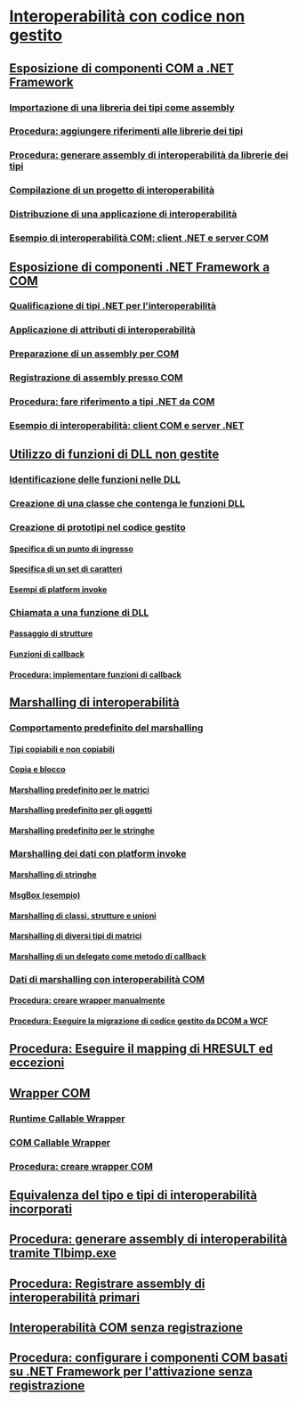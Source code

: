 # [Interoperabilità con codice non gestito](index.md)
## [Esposizione di componenti COM a .NET Framework](exposing-com-components.md)
### [Importazione di una libreria dei tipi come assembly](importing-a-type-library-as-an-assembly.md)
### [Procedura: aggiungere riferimenti alle librerie dei tipi](how-to-add-references-to-type-libraries.md)
### [Procedura: generare assembly di interoperabilità da librerie dei tipi](how-to-generate-interop-assemblies-from-type-libraries.md)
### [Compilazione di un progetto di interoperabilità](compiling-an-interop-project.md)
### [Distribuzione di una applicazione di interoperabilità](deploying-an-interop-application.md)
### [Esempio di interoperabilità COM: client .NET e server COM](com-interop-sample-net-client-and-com-server.md)
## [Esposizione di componenti .NET Framework a COM](exposing-dotnet-components-to-com.md)
### [Qualificazione di tipi .NET per l'interoperabilità](qualifying-net-types-for-interoperation.md)
### [Applicazione di attributi di interoperabilità](applying-interop-attributes.md)
### [Preparazione di un assembly per COM](packaging-an-assembly-for-com.md)
### [Registrazione di assembly presso COM](registering-assemblies-with-com.md)
### [Procedura: fare riferimento a tipi .NET da COM](how-to-reference-net-types-from-com.md)
### [Esempio di interoperabilità: client COM e server .NET](com-interop-sample-com-client-and-net-server.md)
## [Utilizzo di funzioni di DLL non gestite](consuming-unmanaged-dll-functions.md)
### [Identificazione delle funzioni nelle DLL](identifying-functions-in-dlls.md)
### [Creazione di una classe che contenga le funzioni DLL](creating-a-class-to-hold-dll-functions.md)
### [Creazione di prototipi nel codice gestito](creating-prototypes-in-managed-code.md)
#### [Specifica di un punto di ingresso](specifying-an-entry-point.md)
#### [Specifica di un set di caratteri](specifying-a-character-set.md)
#### [Esempi di platform invoke](platform-invoke-examples.md)
### [Chiamata a una funzione di DLL](calling-a-dll-function.md)
#### [Passaggio di strutture](passing-structures.md)
#### [Funzioni di callback](callback-functions.md)
#### [Procedura: implementare funzioni di callback](how-to-implement-callback-functions.md)
## [Marshalling di interoperabilità](interop-marshaling.md)
### [Comportamento predefinito del marshalling](default-marshaling-behavior.md)
#### [Tipi copiabili e non copiabili](blittable-and-non-blittable-types.md)
#### [Copia e blocco](copying-and-pinning.md)
#### [Marshalling predefinito per le matrici](default-marshaling-for-arrays.md)
#### [Marshalling predefinito per gli oggetti](default-marshaling-for-objects.md)
#### [Marshalling predefinito per le stringhe](default-marshaling-for-strings.md)
### [Marshalling dei dati con platform invoke](marshaling-data-with-platform-invoke.md)
#### [Marshalling di stringhe](marshaling-strings.md)
#### [MsgBox (esempio)](msgbox-sample.md)
#### [Marshalling di classi, strutture e unioni](marshaling-classes-structures-and-unions.md)
#### [Marshalling di diversi tipi di matrici](marshaling-different-types-of-arrays.md)
#### [Marshalling di un delegato come metodo di callback](marshaling-a-delegate-as-a-callback-method.md)
### [Dati di marshalling con interoperabilità COM](marshaling-data-with-com-interop.md)
#### [Procedura: creare wrapper manualmente](how-to-create-wrappers-manually.md)
#### [Procedura: Eseguire la migrazione di codice gestito da DCOM a WCF](how-to-migrate-managed-code-dcom-to-wcf.md)
## [Procedura: Eseguire il mapping di HRESULT ed eccezioni](how-to-map-hresults-and-exceptions.md)
## [Wrapper COM](com-wrappers.md)
### [Runtime Callable Wrapper](runtime-callable-wrapper.md)
### [COM Callable Wrapper](com-callable-wrapper.md)
### [Procedura: creare wrapper COM](how-to-create-com-wrappers.md)
## [Equivalenza del tipo e tipi di interoperabilità incorporati](type-equivalence-and-embedded-interop-types.md)
## [Procedura: generare assembly di interoperabilità tramite Tlbimp.exe](how-to-generate-primary-interop-assemblies-using-tlbimp-exe.md)
## [Procedura: Registrare assembly di interoperabilità primari](how-to-register-primary-interop-assemblies.md)
## [Interoperabilità COM senza registrazione](registration-free-com-interop.md)
## [Procedura: configurare i componenti COM basati su .NET Framework per l'attivazione senza registrazione](configure-net-framework-based-com-components-for-reg.md)
